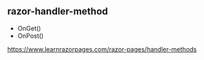 ## razor-handler-method

- OnGet()
- OnPost()


https://www.learnrazorpages.com/razor-pages/handler-methods
